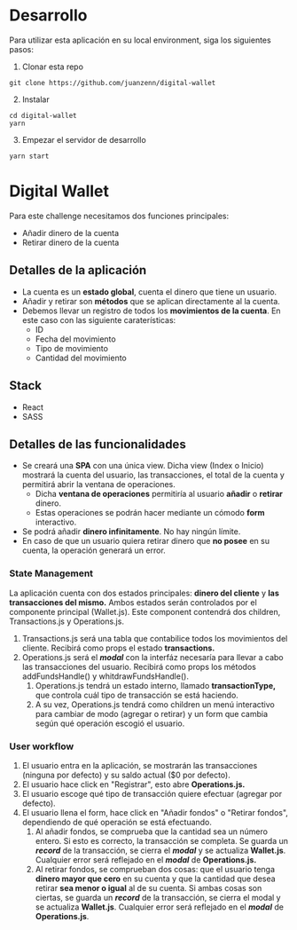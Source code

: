 # Desarrollo

Para utilizar esta aplicación en su local environment, siga los siguientes pasos:

1. Clonar esta repo 

```
git clone https://github.com/juanzenn/digital-wallet
```

2. Instalar

```
cd digital-wallet
yarn 
```

3. Empezar el servidor de desarrollo

```
yarn start
```

# Digital Wallet

Para este challenge necesitamos dos funciones principales: 

- Añadir dinero de la cuenta
- Retirar dinero de la cuenta

## Detalles de la aplicación

- La cuenta es un **estado global**, cuenta el dinero que tiene un usuario.
- Añadir y retirar son **métodos** que se aplican directamente al la cuenta.
- Debemos llevar un registro de todos los **movimientos de la cuenta**. En este caso con las siguiente caraterísticas:
    - ID
    - Fecha del movimiento
    - Tipo de movimiento
    - Cantidad del movimiento

## Stack

- React
- SASS

## Detalles de las funcionalidades

- Se creará una **SPA** con una única view. Dicha view (Index o Inicio) mostrará la cuenta del usuario, las transacciones, el total de la cuenta y permitirá abrir la ventana de operaciones.
    - Dicha **ventana de operaciones** permitiría al usuario **añadir** o **retirar** dinero.
    - Estas operaciones se podrán hacer mediante un cómodo **form** interactivo.
- Se podrá añadir **dinero infinitamente**. No hay ningún límite.
- En caso de que un usuario quiera retirar dinero que **no posee** en su cuenta, la operación generará un error.

### State Management

La aplicación cuenta con dos estados principales: **dinero del cliente** y **las transacciones del mismo.** Ambos estados serán controlados por el componente principal (Wallet.js). Este component contendrá dos children, Transactions.js y Operations.js.

1. Transactions.js será una tabla que contabilice todos los movimientos del cliente. Recibirá como props el estado **transactions.** 
2. Operations.js será el ***modal*** con la interfáz necesaría para llevar a cabo las transacciones del usuario. Recibirá como props los métodos addFundsHandle() y whitdrawFundsHandle(). 
    1. Operations.js tendrá un estado interno, llamado **transactionType,** que controla cuál tipo de transacción se está haciendo. 
    2. A su vez, Operations.js tendrá como children un menú interactivo para cambiar de modo (agregar o retirar) y un form que cambia según qué operación escogió el usuario. 

### User workflow

1. El usuario entra en la aplicación, se mostrarán las transacciones (ninguna por defecto) y su saldo actual ($0 por defecto).
2. El usuario hace click en "Registrar", esto abre **Operations.js.**
3. El usuario escoge qué tipo de transacción quiere efectuar (agregar por defecto). 
4. El usuario llena el form, hace click en "Añadir fondos" o "Retirar fondos", dependiendo de qué operación se está efectuando. 
    1. Al añadir fondos, se comprueba que la cantidad sea un número entero. Si esto es correcto, la transacción se completa. Se guarda un ***record*** de la transacción, se cierra el ***modal*** y se actualiza **Wallet.js**. Cualquier error será reflejado en el ***modal*** de **Operations.js.**
    2. Al retirar fondos, se comprueban dos cosas: que el usuario tenga **dinero mayor que cero** en su cuenta y que la cantidad que desea retirar **sea menor o igual** al de su cuenta. Si ambas cosas son ciertas, se guarda un ***record*** de la transacción, se cierra el modal y se actualiza **Wallet.js**. Cualquier error será reflejado en el ***modal*** de **Operations.js**.
